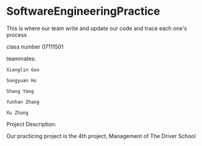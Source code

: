 # SoftwareEngineeringPractice
This is where our team write and update our code and trace each one's process

class number 07111501

teammates:

    Xianglin Guo
    
    Songyuan Hu
    
    Shang Yang
    
    Yunhan Zhang
    
    Xu Zhang

Project Description:

Our practicing project is the 4th project, Management of The Driver School

